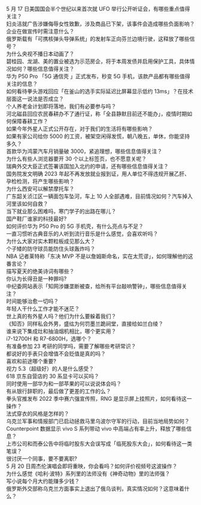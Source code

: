 5 月 17 日美国国会半个世纪以来首次就 UFO 举行公开听证会，有哪些重点值得关注？  
妇炎洁就广告涉嫌侮辱女性致歉，涉及商品已下架，该事件会造成哪些负面影响？企业在做宣传时需注意什么？  
俄罗斯载有「可携核弹头导弹系统」的发射车正向芬兰边境行驶，这释放了哪些信号？  
为什么央视不播日本动画了？  
碧桂园、龙湖、美的置业被选为示范房企，将于本周发债并启用保护工具，具体情况如何？哪些信息值得关注？  
华为 P50 Pro 「5G 通信壳 」正式发布，秒变 5G 手机，该款产品都有哪些值得关注的信息？  
如何看待拳头游戏回应「在釜山的选手实际延迟比屏幕显示低约 13ms」？在技术层面这一说法是否成立？  
个人养老金计划即将落地，我们有必要参与吗？  
河北磁县回应农民春耕办不了通行证，称「全县静默目前还不能办」，疫情时期如何保障春耕工作？  
如果今年外星人正式公开存在，对于我们的生活将有哪些影响？  
如果有家公司给你 5000 的工资，被架空闲得发慌，朝八晚五，单休，你能坚持多久？  
首款华为鸿蒙汽车月销量破 3000，紧追理想，哪些信息值得关注？  
为什么有些人浏览器要开 30 个以上标签页，也不愿意关呢？  
瑞典外交大臣正式签署该国加入北约的申请，还有哪些信息值得关注？  
国务院发文明确 2023 年起不再发放就业报到证，用人单位不得违规开展乙肝、孕检检测，将产生哪些影响？  
为什么西安可以解禁摩托车？  
广东韶关浈江区一辆面包车坠河，车上 10 人全部遇难，目前情况如何？汽车掉入河里该如何自救？  
当下就业那么困难吗，寒门学子的出路在哪儿？  
国产鞋厂谁家的科技最好?  
如何评价华为 P50 Pro 的 5G 手机壳，有什么亮点与不足？  
一直习惯听古典音乐的人听到流行音乐是什么感觉，会喜欢听吗？  
为什么大家对实木颗粒板成见那么大？  
个子矮的防守球员能防住头球轰炸吗？  
NBA 记者莱特称「东决 MVP 不是以詹姆斯命名，实在太荒谬」，如何理解他的这番言论？  
描写夏天的绝美诗词有哪些？  
你认为长得丑是一种罪吗?  
中纪委网站表示「知网涉嫌垄断被查，给所有平台敲响警钟」，哪些信息值得关注？  
时间能够治愈一切吗？  
年轻人干什么工作才能不迷茫？  
世上真的有外星人吗？他们为什么要躲着我们？  
《知否》同样私会外男，盛纮为何罚墨兰跪祠堂，直接给如兰白绫？  
谁来说下集成灶和抽油烟机相比，哪个更实用？  
i7-12700H 和 R7-6800H，选哪个？  
有准备参加 23 考研的同学吗，需要了解哪些考研常识？  
都说好的手表只会增值不会贬值是真的吗？  
喜欢和前途哪个重要?  
视力 5.3（超级好）的人是什么感受？  
618 京东自营店的 30 系显卡可以买吗？  
同时使用一部华为和一部苹果的可以说说体会吗？  
有从银行辞职的，最后做了更差的工作的么？  
拳头官推发布 2022 季中赛六强宣传照，RNG 是显示屏上挂照片，如何看待这一操作？  
法式穿衣的风格是怎样的？  
乌克兰军事和情报部门已启动拯救马里乌波尔守军的行动，目前当地局势如何？  
Counterpoint 数据显示 vivo S 系列带动 vivo 中高端占有率上升，释放了哪些信息？  
上市公司和而泰公告中将临时股东大会误写成「临死股东大会」，如何看待这一类笔误？  
很讨厌一个同事，要不要离职?  
5 月 20 日周杰伦演唱会即将重映，你会看吗？如何评价视频号这波操作？  
为什么感觉《哈利·波特》系列里的法师没有《神奇动物》里的法师强？  
写小说每个月大约能赚多少钱？  
俄罗斯外交部称乌克兰方面事实上退出了俄乌谈判，真实情况如何？这意味着什么？  

